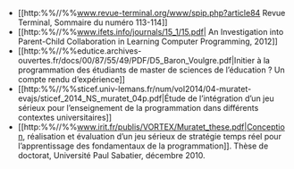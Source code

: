   * [[http:%%//%%www.revue-terminal.org/www/spip.php?article84 Revue Terminal, Sommaire du numéro 113-114]]
  * [[http:%%//%%www.ifets.info/journals/15_1/15.pdf| An Investigation into Parent-Child Collaboration in Learning Computer Programming, 2012]]
  * [[http:%%//%%edutice.archives-ouvertes.fr/docs/00/87/55/49/PDF/D5_Baron_Voulgre.pdf|Initier à la programmation des étudiants de master de sciences de l’éducation ? Un compte rendu d’expérience]]
  * [[http:%%//%%sticef.univ-lemans.fr/num/vol2014/04-muratet-evajs/sticef_2014_NS_muratet_04p.pdf|Étude de l’intégration d’un jeu sérieux pour l’enseignement de la programmation dans différents contextes universitaires]]
  * [[http:%%//%%www.irit.fr/publis/VORTEX/Muratet_these.pdf|Conception, réalisation et évaluation d’un jeu sérieux de stratégie temps réel pour l’apprentissage des fondamentaux de la programmation]]. Thèse de doctorat, Université Paul Sabatier, décembre 2010.
